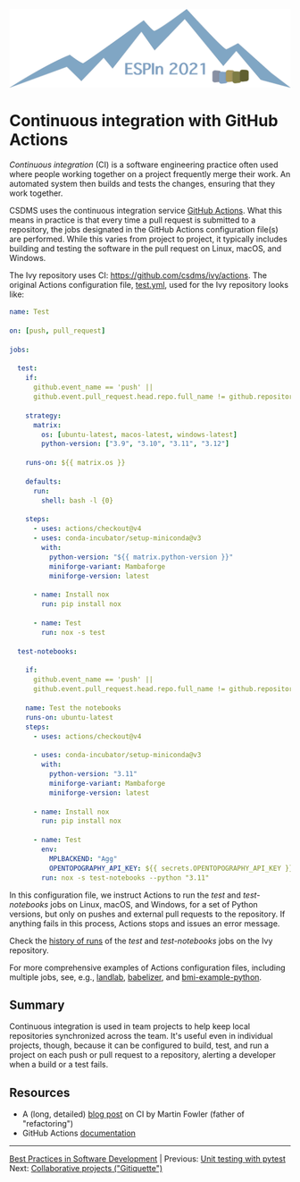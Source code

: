 ![Ivy logo](https://raw.githubusercontent.com/csdms/ivy/main/media/logo.png)

# Continuous integration with GitHub Actions

*Continuous integration* (CI) is a software engineering practice often used
where people working together on a project frequently merge their work.
An automated system then builds and tests the changes,
ensuring that they work together.

CSDMS uses the continuous integration service [GitHub Actions](https://docs.github.com/en/actions).
What this means in practice is that
every time a pull request is submitted to a repository,
the jobs designated in the GitHub Actions configuration file(s) are performed.
While this varies from project to project,
it typically includes building and testing the software in the pull request
on Linux, macOS, and Windows.

The Ivy repository uses CI: https://github.com/csdms/ivy/actions.
The original Actions configuration file, [test.yml](../../.github/workflows/test.yml),
used for the Ivy repository looks like:
```yaml
name: Test

on: [push, pull_request]

jobs:

  test:
    if:
      github.event_name == 'push' ||
      github.event.pull_request.head.repo.full_name != github.repository

    strategy:
      matrix:
        os: [ubuntu-latest, macos-latest, windows-latest]
        python-version: ["3.9", "3.10", "3.11", "3.12"]

    runs-on: ${{ matrix.os }}

    defaults:
      run:
        shell: bash -l {0}

    steps:
      - uses: actions/checkout@v4
      - uses: conda-incubator/setup-miniconda@v3
        with:
          python-version: "${{ matrix.python-version }}"
          miniforge-variant: Mambaforge
          miniforge-version: latest

      - name: Install nox
        run: pip install nox

      - name: Test
        run: nox -s test

  test-notebooks:

    if:
      github.event_name == 'push' ||
      github.event.pull_request.head.repo.full_name != github.repository

    name: Test the notebooks
    runs-on: ubuntu-latest
    steps:
      - uses: actions/checkout@v4

      - uses: conda-incubator/setup-miniconda@v3
        with:
          python-version: "3.11"
          miniforge-variant: Mambaforge
          miniforge-version: latest

      - name: Install nox
        run: pip install nox

      - name: Test
        env:
          MPLBACKEND: "Agg"
          OPENTOPOGRAPHY_API_KEY: ${{ secrets.OPENTOPOGRAPHY_API_KEY }}
        run: nox -s test-notebooks --python "3.11"
```

In this configuration file,
we instruct Actions to run the *test* and *test-notebooks* jobs on Linux, macOS, and Windows,
for a set of Python versions,
but only on pushes and external pull requests to the repository.
If anything fails in this process,
Actions stops and issues an error message.

Check the [history of runs](https://github.com/csdms/ivy/actions/workflows/test.yml) of the *test* and *test-notebooks* jobs on the Ivy repository.

For more comprehensive examples of Actions configuration files,
including multiple jobs,
see, e.g., [landlab](https://github.com/landlab/landlab/tree/master/.github/workflows),
[babelizer](https://github.com/csdms/babelizer/tree/develop/.github/workflows), and
[bmi-example-python](https://github.com/csdms/bmi-example-python/tree/master/.github/workflows).


## Summary

Continuous integration is used in team projects
to help keep local repositories synchronized across the team.
It's useful even in individual projects, though,
because it can be configured to build, test, and run a project
on each push or pull request to a repository,
alerting a developer when a build or a test fails.


## Resources

* A (long, detailed) [blog post](https://martinfowler.com/articles/continuousIntegration.html) on CI by Martin Fowler (father of "refactoring")
* GitHub Actions [documentation](https://docs.github.com/en/actions)


___

[Best Practices in Software Development](./index.md) |
Previous: [Unit testing with pytest](./unit-testing.md)
Next: [Collaborative projects ("Gitiquette")](./collaboration-etiquette.md)
